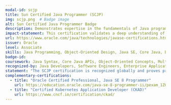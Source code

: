 ```yaml
---
modal-id: scjp
title: Sun Certified Java Programmer (SCJP)
img: scjp.png  # Badge image
alt: Sun Certified Java Programmer Badge
description: Demonstrates expertise in the fundamentals of Java programming.
impact-statement: This certification validates a deep understanding of Java programming fundamentals and object-oriented design principles, crucial for building robust Java applications.
url: https://www.oracle.com/java/technologies/javase-certifications.html
issuer: Oracle
level: Associate
skills: Java Programming, Object-Oriented Design, Java SE, Core Java, Data Structures, Exception Handling
badge-id:
coursework: Java Syntax, Core Java APIs, Object-Oriented Concepts, Multithreading, Exception Handling, Collections, and File I/O
recognized-by: Java Developers, Software Engineers, Enterprise Application Developers
statement: "The SCJP certification is recognized globally and proves proficiency in Java development, a core skill for developers working with enterprise-level systems."
complementary-certifications:
  - title: "Oracle Certified Professional, Java SE 8 Programmer"
    url: https://education.oracle.com/java-se-8-programmer-ii/pexam_1Z0-809
  - title: "Certified Kubernetes Application Developer (CKAD)"
    url: https://www.cncf.io/certification/ckad/
---
```

